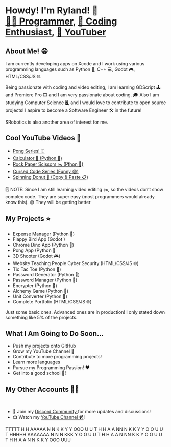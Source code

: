 <h1>Howdy! I'm Ryland! 👋<br/>
  <a href="https://github.com/RylandCodes">👨‍💻 Programmer</a>, 
  <a href="https://github.com/RylandCodes">🚀 Coding Enthusiast</a>, 
  <a href="https://youtube.com/channel/UCYd4Wq-cpxtikUXLupRtyDw?sub_confirmation=1">🎥 YouTuber</a>
</h1>

<h2>About Me! 😄</h2>
<p>I am currently developing apps on Xcode and I work using various programming languages such as Python 🐍, C++ 💻, Godot 🎮, HTML/CSS/JS 🌐.</p>
<p>Being passionate with coding and video editing, I am learning GDScript 🕹️ and Premiere Pro 🎞️ and I am very passionate about coding.  
🎓 Also I am studying Computer Science 🖥️, and I would love to contribute to open source projects!  
I aspire to become a Software Engineer 🛠️ in the future!</p>
<p>SRobotics is also another area of interest for me.</p>

<h2>Cool YouTube Videos 🎥</h2>
<ul>
  <li><a href="https://www.youtube.com/playlist?list=PLSFGulg_fKF_fudCHPI2AGS_67qc6U4XH">Pong Series! ⚾️</a></li>
  <li><a href="https://www.youtube.com/watch?v=hMogxzXc34E&t=40s">Calculator 🧮 (Python 🐍)</a></li>
  <li><a href="https://www.youtube.com/watch?v=v5jr1N4AohY">Rock Paper Scissors ✂️ (Pthon 🐍)</a></li>
  <li><a href="https://www.youtube.com/playlist?list=PLSFGulg_fKF-tkxcy6dgOHD3OsDjlkzFm">Cursed Code Series (Funny 😄)</a></li>
  <li><a href="https://www.youtube.com/shorts/RROjncxRX48">Spinning Donut 🍩 (Copy & Paste 📋)</a></li>
</ul>
<p>🗒️ NOTE: Since I am still learning video editing ✂️, so the videos don’t show complex code. They are super easy (most programmers would already know this). 😅 They will be getting better</p>

<h2>My Projects ⭐️</h2>
<ul>
  <li>Expense Manager (Python 🐍)</li>
  <li>Flappy Bird App (Godot )</li>
  <li>Chrome Dino App (Python 🐍)</li>
  <li>Pong App (Python 🐍</li>
  <li>3D Shooter (Godot 🎮)</li>
  <li>Website Teaching People Cyber Security (HTML/CSS/JS 🌐)</li>
  <li>Tic Tac Toe (Python 🐍)</li>
  <li>Password Generator (Python 🐍)</li>
  <li>Password Manager (Python 🐍)</li>
  <li>Encrypter (Python 🐍)</li>
  <li>Alchemy Game (Python 🐍)</li>
  <li>Unit Converter (Python 🐍)</li>
  <li>Complete Portfolio (HTML/CSS/JS 🌐)</li>
</ul>
<p>Just some basic ones. Advanced ones are in production! I only stated down something like 5% of the projects.</p>

<h2>What I Am Going to Do Soon...</h2>
<ul>
  <li>Push my projects onto GitHub</li>
  <li>Grow my YouTube Channel 🎥</li>
  <li>Contribute to more programming projects!</li>
  <li>Learn more languages</li>
  <li>Pursue my Programming Passion! ❤️</li>
  <li>Get into a good school 🏫!</li>
</ul>

<h2>My Other Accounts 💪🏻</h2>
<br/>
<ul>
  <li>🌟 Join my <a href="https://www.discord.gg/JSCXZDTmsF">Discord Community </a> for more updates and discussions!</li>
  <li>📺 Watch my <a href="https://youtube.com/channel/UCYd4Wq-cpxtikUXLupRtyDw?sub_confirmation=1">YouTube Channel 📹</a>!</li>
</ul>

 TTTTT  H   H   AAAAA  N   N  K   K     Y   Y   OOO   U   U
   T    H   H  A     A NN  N  K  K       Y Y   O   O  U   U
   T    HHHHH  AAAAAAA N N N  KKK         Y    O   O  U   U
   T    H   H  A     A N  NN  K  K        Y    O   O  U   U
   T    H   H  A     A N   N  K   K       Y     OOO    UUU
